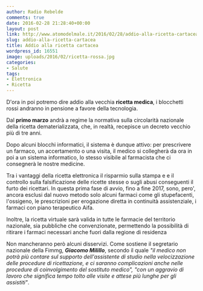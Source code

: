 ```yaml
---
author: Radio Rebelde
comments: true
date: 2016-02-28 21:28:40+00:00
layout: post
link: http://www.atomodelmale.it/2016/02/28/addio-alla-ricetta-cartacea/
slug: addio-alla-ricetta-cartacea
title: Addio alla ricetta cartacea
wordpress_id: 16551
image: uploads/2016/02/ricetta-rossa.jpg
categories:
- Salute
tags:
- Elettronica
- Ricetta
---
```


D'ora in poi potremo dire addio alla vecchia **ricetta medica**, i blocchetti rossi andranno in pensione a favore della tecnologia.

Dal **primo marzo** andrà a regime la normativa sulla circolarità nazionale della ricetta dematerializzata, che, in realtà, recepisce un decreto vecchio più di tre anni.

Dopo alcuni blocchi informatici, il sistema è dunque attivo: per prescrivere un farmaco, un accertamento o una visita, il medico si collegherà da ora in poi a un sistema informatico, lo stesso visibile al farmacista che ci consegnerà le nostre medicine.

Tra i vantaggi della ricetta elettronica il risparmio sulla stampa e e il controllo sulla falsificazione delle ricette stesse o sugli abusi conseguenti il furto dei ricettari.
In questa prima fase di avvio, fino a fine 2017, sono, pero', ancora esclusi dal nuovo metodo solo alcuni farmaci come gli stupefacenti, l'ossigeno, le prescrizioni per erogazione diretta in continuità assistenziale, i farmaci con piano terapeutico Aifa.

Inoltre, la ricetta virtuale sarà valida in tutte le farmacie del territorio nazionale, sia pubbliche che convenzionate, permettendo la possibilità di ritirare i farmaci necessari anche fuori dalla regione di residenza

Non mancheranno però alcuni disservizi. Come sostiene il segretario nazionale della Fimmg, **_Giacomo Milillo_**, secondo il quale _"il medico non potrà più contare sul supporto dell'assistente di studio nella velocizzazione delle procedure di ricettazione, e ci saranno complicazioni anche nelle procedure di coinvolgimento del sostituto medico", "con un aggravio di lavoro che significa tempo tolto alle visite e attese più lunghe per gli assistiti"_.
